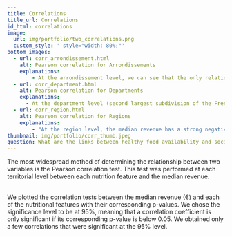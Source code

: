 ```yaml
---
title: Correlations
title_url: Correlations
id_html: correlations
image:
  url: img/portfolio/two_correlations.png
  custom_style: ' style="width: 80%;"'
bottom_images:
  - url: corr_arrondissement.html
    alt: Pearson correlation for Arrondissements
    explanations:
        - At the arrondissement level, we can see that the only relation that is significant is between energy (in kcal per 100 g) and median revenue (in €). It is a strong negative correlation, which indicates that poorer arrondissements have more unhealthy available food products than their wealthy counterparts. 
  - url: corr_department.html
    alt: Pearson correlation for Departments
    explanations:
      - At the department level (second largest subdivision of the French territory) we find no significant relation between the median revenue and any of the nutritional features.
  - url: corr_region.html
    alt: Pearson correlation for Regions
    explanations:
        - "At the region level, the median revenue has a strong negative correlation with calorie density and a strong positive correlation with nutrition grade. The first one could indicate that poor regions have more available food products that are densely packed with calories. The second one suggests that poor regions also have products that have a healthier grade. However, we have found that all regions have a median nutrition grade of 3 except for one whose median nutrition grade is 2. Knowing this, we decided that this particular correlation was not informative."
thumbnail: img/portfolio/corr_thumb.jpeg
question: What are the links between healthy food availability and socio-economic environment?
---
```

The most widespread method of determining the relationship between two variables is the Pearson correlation test. This test was performed at each territorial level between each nutrition feature and the median revenue.<br /><br />

We plotted the correlation tests between the median revenue (€) and each of the nutritional features with their corresponding p-values. We chose the significance level to be at 95%, meaning that a correlation coefficient is only significant if its corresponding p-value is below 0.05. We obtained only a few correlations that were significant at the 95% level.
<!-- more -->
